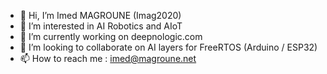 - 👋 Hi, I’m Imed MAGROUNE (Imag2020)
- 👀 I’m interested in AI Robotics and AIoT
- 🌱 I’m currently working on deepnologic.com
- 💞️ I’m looking to collaborate on AI layers for FreeRTOS (Arduino / ESP32)
- 📫 How to reach me : imed@magroune.net

<!---
Imag2020/Imag2020 is a ✨ special ✨ repository because its `README.md` (this file) appears on your GitHub profile.
You can click the Preview link to take a look at your changes.
--->
